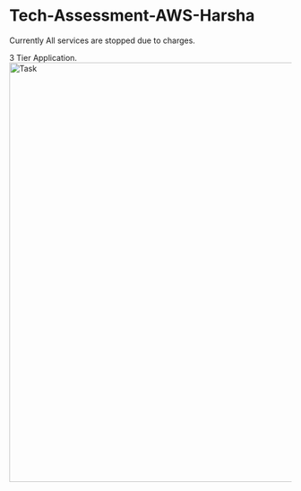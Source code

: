 # Tech-Assessment-AWS-Harsha

Currently All services are stopped due to charges. 

3 Tier Application.<img width="749" alt="Task" src="https://user-images.githubusercontent.com/30494215/233147666-72ff9545-dbf9-4e47-a81b-db65539bd812.png">
